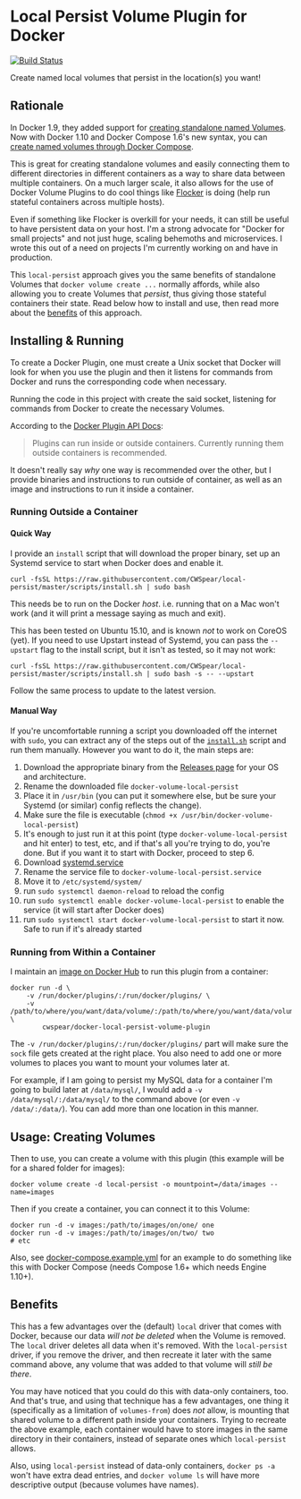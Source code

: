 # Local Persist Volume Plugin for Docker

[![Build Status](https://travis-ci.org/CWSpear/local-persist.svg?branch=master)](https://travis-ci.org/CWSpear/local-persist)

Create named local volumes that persist in the location(s) you want!

## Rationale

In Docker 1.9, they added support for [creating standalone named Volumes](https://docs.docker.com/engine/reference/commandline/volume_create/). Now with Docker 1.10 and Docker Compose 1.6's new syntax, you can [create named volumes through Docker Compose](https://docs.docker.com/compose/compose-file/#volume-configuration-reference:91de898b5f5cdb090642a917d3dedf68).

This is great for creating standalone volumes and easily connecting them to different directories in different containers as a way to share data between multiple containers. On a much larger scale, it also allows for the use of Docker Volume Plugins to do cool things like [Flocker](https://github.com/ClusterHQ/flocker) is doing (help run stateful containers across multiple hosts).

Even if something like Flocker is overkill for your needs, it can still be useful to have persistent data on your host. I'm a strong advocate for "Docker for small projects" and not just huge, scaling behemoths and microservices. I wrote this out of a need on projects I'm currently working on and have in production.

This `local-persist` approach gives you the same benefits of standalone Volumes that `docker volume create ...` normally affords, while also allowing you to create Volumes that *persist*, thus giving those stateful containers their state. Read below how to install and use, then read more about the [benefits](#benefits) of this approach.

## Installing & Running

To create a Docker Plugin, one must create a Unix socket that Docker will look for when you use the plugin and then it listens for commands from Docker and runs the corresponding code when necessary.

Running the code in this project with create the said socket, listening for commands from Docker to create the necessary Volumes.

According to the [Docker Plugin API Docs](https://docs.docker.com/engine/extend/plugin_api/):

> Plugins can run inside or outside containers. Currently running them outside containers is recommended.

It doesn't really say *why* one way is recommended over the other, but I provide binaries and instructions to run outside of container, as well as an image and instructions to run it inside a container.

### Running Outside a Container

#### Quick Way

I provide an `install` script that will download the proper binary, set up an Systemd service to start when Docker does and enable it.

```shell
curl -fsSL https://raw.githubusercontent.com/CWSpear/local-persist/master/scripts/install.sh | sudo bash
```

This needs be to run on the Docker *host*. i.e. running that on a Mac won't work (and it will print a message saying as much and exit).

This has been tested on Ubuntu 15.10, and is known *not* to work on CoreOS (yet). If you need to use Upstart instead of Systemd, you can pass the `--upstart` flag to the install script, but it isn't as tested, so it may not work:

```shell
curl -fsSL https://raw.githubusercontent.com/CWSpear/local-persist/master/scripts/install.sh | sudo bash -s -- --upstart
```

Follow the same process to update to the latest version.

#### Manual Way

If you're uncomfortable running a script you downloaded off the internet with `sudo`, you can extract any of the steps out of the [`install.sh`](scripts/install.sh) script and run them manually. However you want to do it, the main steps are:

1. Download the appropriate binary from the [Releases page](https://github.com/CWSpear/local-persist/releases) for your OS and architecture.
2. Rename the downloaded file `docker-volume-local-persist`
3. Place it in `/usr/bin` (you can put it somewhere else, but be sure your Systemd (or similar) config reflects the change).
4. Make sure the file is executable (`chmod +x /usr/bin/docker-volume-local-persist`)
5. It's enough to just run it at this point (type `docker-volume-local-persist` and hit enter) to test, etc, and if that's all you're trying to do, you're done. But if you want it to start with Docker, proceed to step 6.
6. Download [systemd.service](init/systemd.service)
7. Rename the service file to `docker-volume-local-persist.service`
8. Move it to `/etc/systemd/system/`
9. run `sudo systemctl daemon-reload` to reload the config
10. run `sudo systemctl enable docker-volume-local-persist` to enable the service (it will start after Docker does)
11. run `sudo systemctl start docker-volume-local-persist` to start it now. Safe to run if it's already started

### Running from Within a Container

I maintain an [image on Docker Hub](https://hub.docker.com/r/cwspear/docker-local-persist-volume-plugin/) to run this plugin from a container:

```shell
docker run -d \
    -v /run/docker/plugins/:/run/docker/plugins/ \
    -v /path/to/where/you/want/data/volume/:/path/to/where/you/want/data/volume/ \
        cwspear/docker-local-persist-volume-plugin
```

The `-v /run/docker/plugins/:/run/docker/plugins/` part will make sure the `sock` file gets created at the right place. You also need to add one or more volumes to places you want to mount your volumes later at.

For example, if I am going to persist my MySQL data for a container I'm going to build later at `/data/mysql/`, I would add a `-v /data/mysql/:/data/mysql/` to the command above (or even `-v /data/:/data/`). You can add more than one location in this manner.

## Usage: Creating Volumes

Then to use, you can create a volume with this plugin (this example will be for a shared folder for images):

```shell
docker volume create -d local-persist -o mountpoint=/data/images --name=images
```

Then if you create a container, you can connect it to this Volume:

```shell
docker run -d -v images:/path/to/images/on/one/ one
docker run -d -v images:/path/to/images/on/two/ two
# etc
```

Also, see [docker-compose.example.yml](docker-compose.example.yml) for an example to do something like this with Docker Compose (needs Compose 1.6+ which needs Engine 1.10+).

## Benefits

This has a few advantages over the (default) `local` driver that comes with Docker, because our data *will not be deleted* when the Volume is removed. The `local` driver deletes all data when it's removed. With the `local-persist` driver, if you remove the driver, and then recreate it later with the same command above, any volume that was added to that volume will *still be there*.

You may have noticed that you could do this with data-only containers, too. And that's true, and using that technique has a few advantages, one thing it (specifically as a limitation of `volumes-from`) does *not* allow, is mounting that shared volume to a different path inside your containers. Trying to recreate the above example, each container would have to store images in the same directory in their containers, instead of separate ones which `local-persist` allows.

Also, using `local-persist` instead of data-only containers, `docker ps -a` won't have extra dead entries, and `docker volume ls` will have more descriptive output (because volumes have names).
